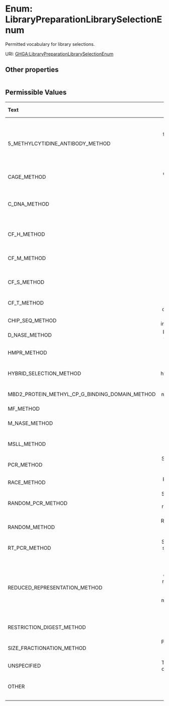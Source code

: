 
# Enum: LibraryPreparationLibrarySelectionEnum


Permitted vocabulary for library selections.

URI: [GHGA:LibraryPreparationLibrarySelectionEnum](https://w3id.org/GHGA/LibraryPreparationLibrarySelectionEnum)


## Other properties

|  |  |  |
| --- | --- | --- |

## Permissible Values

| Text | Description | Meaning | Other Information |
| :--- | :---: | :---: | ---: |
| 5_METHYLCYTIDINE_ANTIBODY_METHOD | Selection of methylated DNA fragments using an antibody raised against 5-methylcytosine or 5-methylcytidine (m5C). | GENEPIO:0001941 |  |
| CAGE_METHOD | Cap-analysis gene expression. | GENEPIO:0001942 |  |
| C_DNA_METHOD | PolyA selection or enrichment for messenger RNA (mRNA). complementary DNA. | GENEPIO:0001962 |  |
| CF_H_METHOD | Cot-filtered highly repetitive genomic DNA. | GENEPIO:0001943 |  |
| CF_M_METHOD | Cot-filtered moderately repetitive genomic DNA. | GENEPIO:1944 |  |
| CF_S_METHOD | Cot-filtered single/low-copy genomic DNA. | GENEPIO:0001945 |  |
| CF_T_METHOD | Cot-filtered theoretical single-copy genomic DNA. | GENEPIO:1946 |  |
| CHIP_SEQ_METHOD | Chromatin immunoprecipitation. | GENEPIO:0001947 |  |
| D_NASE_METHOD | Deoxyribonuclease (MNase) digestion. | GENEPIO:0001948 |  |
| HMPR_METHOD | Hypo-methylated partial restriction digest. | GENEPIO:0001949 |  |
| HYBRID_SELECTION_METHOD | Selection by hybridization in array or solution. | GENEPIO:0001950 |  |
| MBD2_PROTEIN_METHYL_CP_G_BINDING_DOMAIN_METHOD | Enrichment by methyl-CpG binding domain. | GENEPIO:0001951 |  |
| MF_METHOD | Methyl Filtrated | GENEPIO:0001952 |  |
| M_NASE_METHOD | Micrococcal Nuclease (MNase) digestion. | GENEPIO:0001953 |  |
| MSLL_METHOD | Methylation Spanning Linking Library. | GENEPIO:0001954 |  |
| PCR_METHOD | Source material was selected by designed primers. | GENEPIO:0001955 |  |
| RACE_METHOD | Rapid Amplification of cDNA Ends. | GENEPIO:0001956 |  |
| RANDOM_PCR_METHOD | Source material was selected by randomly generated primers. | GENEPIO:0001957 |  |
| RANDOM_METHOD | Random selection by shearing or other method. | GENEPIO:0001958 |  |
| RT_PCR_METHOD | Source material was selected by reverse transcription PCR. | GENEPIO:0001959 |  |
| REDUCED_REPRESENTATION_METHOD | Reproducible genomic subsets, often generated by restriction fragment size selection, containing a manageable number of loci to facilitate re-sampling. | GENEPIO:0001960 |  |
| RESTRICTION_DIGEST_METHOD | DNA fractionation using restriction enzymes. | GENEPIO:0001961 |  |
| SIZE_FRACTIONATION_METHOD | Physical selection of size appropriate targets. | GENEPIO:0001963 |  |
| UNSPECIFIED | The library selection cannot be specified. |  |  |
| OTHER | Other library enrichment, screening, or selection process. | GENEPIO:0001964 |  |

